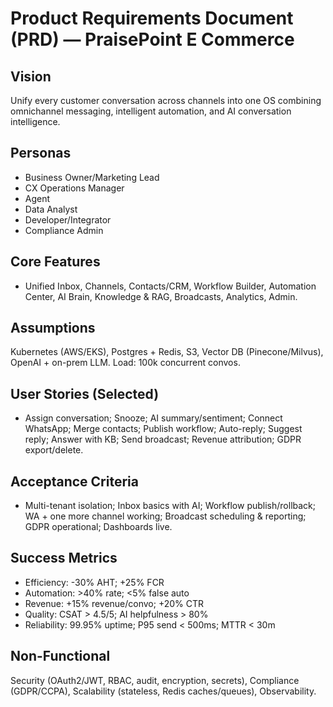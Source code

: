# Product Requirements Document (PRD) — PraisePoint E Commerce

## Vision
Unify every customer conversation across channels into one OS combining omnichannel messaging, intelligent automation, and AI conversation intelligence.

## Personas
- Business Owner/Marketing Lead
- CX Operations Manager
- Agent
- Data Analyst
- Developer/Integrator
- Compliance Admin

## Core Features
- Unified Inbox, Channels, Contacts/CRM, Workflow Builder, Automation Center, AI Brain, Knowledge & RAG, Broadcasts, Analytics, Admin.

## Assumptions
Kubernetes (AWS/EKS), Postgres + Redis, S3, Vector DB (Pinecone/Milvus), OpenAI + on-prem LLM. Load: 100k concurrent convos.

## User Stories (Selected)
- Assign conversation; Snooze; AI summary/sentiment; Connect WhatsApp; Merge contacts; Publish workflow; Auto-reply; Suggest reply; Answer with KB; Send broadcast; Revenue attribution; GDPR export/delete.

## Acceptance Criteria
- Multi-tenant isolation; Inbox basics with AI; Workflow publish/rollback; WA + one more channel working; Broadcast scheduling & reporting; GDPR operational; Dashboards live.

## Success Metrics
- Efficiency: -30% AHT; +25% FCR
- Automation: >40% rate; <5% false auto
- Revenue: +15% revenue/convo; +20% CTR
- Quality: CSAT > 4.5/5; AI helpfulness > 80%
- Reliability: 99.95% uptime; P95 send < 500ms; MTTR < 30m

## Non-Functional
Security (OAuth2/JWT, RBAC, audit, encryption, secrets), Compliance (GDPR/CCPA), Scalability (stateless, Redis caches/queues), Observability.
